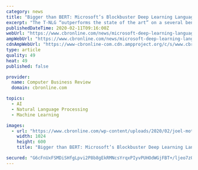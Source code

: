 ```yaml
---
category: news
title: "Bigger than BERT: Microsoft’s Blockbuster Deep Learning Language Model Could be a Game-Changer"
excerpt: "The T-NLG “outperforms the state of the art” on a several benchmarks, including summarisation and question answering, Microsoft claimed in a new research blog, as the company stakes its claim to a potentially dominant position in one of the most closely watched new technologies, natural language processing. Deep learning language models ..."
publishedDateTime: 2020-02-11T09:16:00Z
webUrl: "https://www.cbronline.com/news/microsoft-deep-learning-language-model"
ampWebUrl: "https://www.cbronline.com/news/microsoft-deep-learning-language-model/amp/"
cdnAmpWebUrl: "https://www-cbronline-com.cdn.ampproject.org/c/s/www.cbronline.com/news/microsoft-deep-learning-language-model/amp/"
type: article
quality: 49
heat: 49
published: false

provider:
  name: Computer Business Review
  domain: cbronline.com

topics:
  - AI
  - Natural Language Processing
  - Machine Learning

images:
  - url: "https://www.cbronline.com/wp-content/uploads/2020/02/joel-mott-lbD65ivYMWc-unsplash-1024x600.jpg"
    width: 1024
    height: 600
    title: "Bigger than BERT: Microsoft’s Blockbuster Deep Learning Language Model Could be a Game-Changer"

secured: "G6cFnUxFSMDiSHfgLpvi2P8b8gEkRMNcsYrqxPIyvPUHOdWGjFBT+/ljeo7zOh9HIf7RJBKd+AGe9vd+HkaPohT83xscysj+HNwdPIQ21NcZr6grfqllmOvTIID8CqNlT9FCXlNirIKSm+EqhKO/w1acb9IFrJfm9bHV6AmOywHKSL7sm6abPd9K57j/bl4QtBXD5cS4ag+OL+JM7uYzP31QT6reUmGOVBgq+5vmvvAdZ8to5ALFUF+Q3znxoM9omgKtT25pjExnlFjsk55/JP1xSHq1mKiPnqYo/CC6cajOeKiKSXiVakvOuz1ctaoaDNQhU330k9M6aubAO8SKeGgVm2DT6IhUyxsKWGotNDGhe58dq6vNW+htI50eFt4GjRRsvcboq7Cf6wA97KU1Pz69Nh/hPIce8pjPjWIicfC5jWtwkYZu2pbzH0MlJfvCA8Ka33lkPHK+zb0xrycCn5BMX658SA4LhQ/W4GKHQEU=;NJwGCw2pVNcaEQ8CSt7OvA=="
---
```


